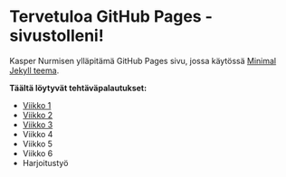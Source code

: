 # Tervetuloa GitHub Pages -sivustolleni!

Kasper Nurmisen ylläpitämä GitHub Pages sivu, jossa käytössä [Minimal Jekyll teema](https://github.com/pages-themes/minimal).

**Täältä löytyvät tehtäväpalautukset:**

- [Viikko 1](viikko1.md)
- [Viikko 2](viikko2.md)
- [Viikko 3](viikko3/index.html)
- Viikko 4
- Viikko 5
- Viikko 6
- Harjoitustyö
